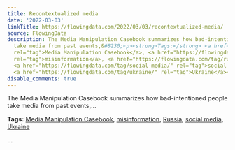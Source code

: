 ```yaml
---
title: Recontextualized media
date: '2022-03-03'
linkTitle: https://flowingdata.com/2022/03/03/recontextualized-media/
source: FlowingData
description: The Media Manipulation Casebook summarizes how bad-intentioned people
  take media from past events,&#8230;<p><strong>Tags:</strong> <a href="https://flowingdata.com/tag/media-manipulation-casebook/"
  rel="tag">Media Manipulation Casebook</a>, <a href="https://flowingdata.com/tag/misinformation/"
  rel="tag">misinformation</a>, <a href="https://flowingdata.com/tag/russia/" rel="tag">Russia</a>,
  <a href="https://flowingdata.com/tag/social-media/" rel="tag">social media</a>,
  <a href="https://flowingdata.com/tag/ukraine/" rel="tag">Ukraine</a></p> ...
disable_comments: true
---
```

The Media Manipulation Casebook summarizes how bad-intentioned people take media from past events,&#8230;<p><strong>Tags:</strong> <a href="https://flowingdata.com/tag/media-manipulation-casebook/" rel="tag">Media Manipulation Casebook</a>, <a href="https://flowingdata.com/tag/misinformation/" rel="tag">misinformation</a>, <a href="https://flowingdata.com/tag/russia/" rel="tag">Russia</a>, <a href="https://flowingdata.com/tag/social-media/" rel="tag">social media</a>, <a href="https://flowingdata.com/tag/ukraine/" rel="tag">Ukraine</a></p> ...